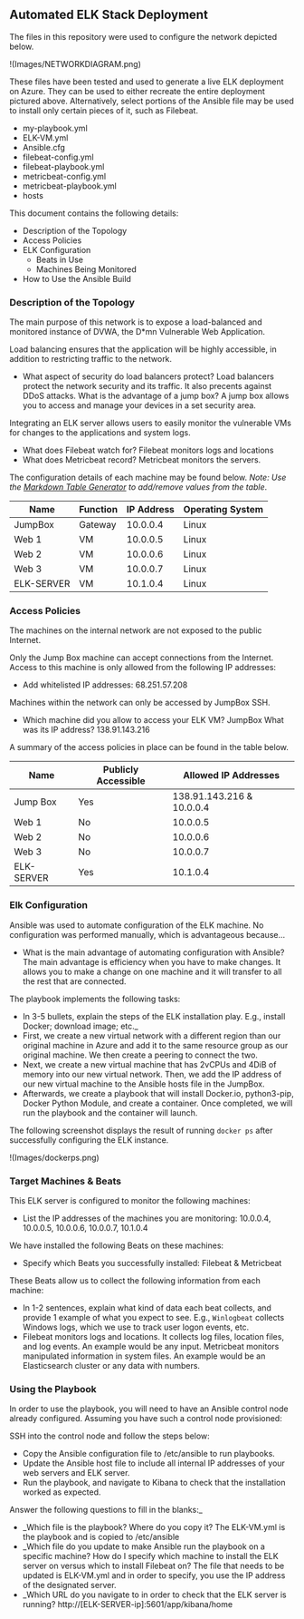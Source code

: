 ## Automated ELK Stack Deployment

The files in this repository were used to configure the network depicted below.

!(Images/NETWORKDIAGRAM.png)

These files have been tested and used to generate a live ELK deployment on Azure. They can be used to either recreate the entire deployment pictured above. Alternatively, select portions of the Ansible file may be used to install only certain pieces of it, such as Filebeat.

  - my-playbook.yml
  - ELK-VM.yml
  - Ansible.cfg
  - filebeat-config.yml
  - filebeat-playbook.yml
  - metricbeat-config.yml
  - metricbeat-playbook.yml
  - hosts

This document contains the following details:
- Description of the Topology
- Access Policies
- ELK Configuration
  - Beats in Use
  - Machines Being Monitored
- How to Use the Ansible Build


### Description of the Topology

The main purpose of this network is to expose a load-balanced and monitored instance of DVWA, the D*mn Vulnerable Web Application.

Load balancing ensures that the application will be highly accessible, in addition to restricting traffic to the network.
- What aspect of security do load balancers protect? Load balancers protect the network security and its traffic. It also precents against DDoS attacks. What is the advantage of a jump box? A jump box allows you to access and manage your devices in a set security area.

Integrating an ELK server allows users to easily monitor the vulnerable VMs for changes to the applications and system logs.
- What does Filebeat watch for? Filebeat monitors logs and locations
- What does Metricbeat record? Metricbeat monitors the servers.

The configuration details of each machine may be found below.
_Note: Use the [Markdown Table Generator](http://www.tablesgenerator.com/markdown_tables) to add/remove values from the table_.

| Name     | Function | IP Address | Operating System |
|----------|----------|------------|------------------|
| JumpBox  | Gateway  | 10.0.0.4   | Linux            |
| Web 1    |   VM     | 10.0.0.5   | Linux            |
| Web 2    |   VM     | 10.0.0.6   | Linux            |
| Web 3    |   VM     | 10.0.0.7   | Linux            |
|ELK-SERVER|   VM     | 10.1.0.4   | Linux            |

### Access Policies

The machines on the internal network are not exposed to the public Internet. 

Only the Jump Box machine can accept connections from the Internet. Access to this machine is only allowed from the following IP addresses:
- Add whitelisted IP addresses: 68.251.57.208

Machines within the network can only be accessed by JumpBox SSH.
- Which machine did you allow to access your ELK VM? JumpBox What was its IP address? 138.91.143.216

A summary of the access policies in place can be found in the table below.

| Name     | Publicly Accessible | Allowed IP Addresses |
|----------|---------------------|----------------------|
| Jump Box | Yes                 | 138.91.143.216 & 10.0.0.4    |
| Web 1    | No                  | 10.0.0.5             |
| Web 2    | No                  | 10.0.0.6             |
| Web 3    | No                  | 10.0.0.7             |     
|ELK-SERVER| Yes                 | 10.1.0.4             |

### Elk Configuration

Ansible was used to automate configuration of the ELK machine. No configuration was performed manually, which is advantageous because...
- What is the main advantage of automating configuration with Ansible? The main advantage is efficiency when you have to make changes. It allows you to make a change on one machine and it will transfer to all the rest that are connected.

The playbook implements the following tasks:
- In 3-5 bullets, explain the steps of the ELK installation play. E.g., install Docker; download image; etc._
- First, we create a new virtual network with a different region than our original machine in Azure and add it to the same resource group as our original machine. We then create a peering to connect the two. 
- Next, we create a new virtual machine that has 2vCPUs and 4DiB of memory into our new virtual network. Then, we add the IP address of our new virtual machine to the Ansible hosts file in the JumpBox.
- Afterwards, we create a playbook that will install Docker.io, python3-pip, Docker Python Module, and create a container. Once completed, we will run the playbook and the container will launch. 

The following screenshot displays the result of running `docker ps` after successfully configuring the ELK instance.

!(Images/dockerps.png)

### Target Machines & Beats
This ELK server is configured to monitor the following machines:
- List the IP addresses of the machines you are monitoring: 10.0.0.4, 10.0.0.5, 10.0.0.6, 10.0.0.7, 10.1.0.4

We have installed the following Beats on these machines:
- Specify which Beats you successfully installed: Filebeat & Metricbeat

These Beats allow us to collect the following information from each machine:
- In 1-2 sentences, explain what kind of data each beat collects, and provide 1 example of what you expect to see. E.g., `Winlogbeat` collects Windows logs, which we use to track user logon events, etc.
- Filebeat monitors logs and locations. It collects log files, location files, and log events. An example would be any input. Metricbeat monitors manipulated information in system files. An example would be an Elasticsearch cluster or any data with numbers.

### Using the Playbook
In order to use the playbook, you will need to have an Ansible control node already configured. Assuming you have such a control node provisioned: 

SSH into the control node and follow the steps below:
- Copy the Ansible configuration file to /etc/ansible to run playbooks.
- Update the Ansible host file to include all internal IP addresses of your web servers and ELK server.
- Run the playbook, and navigate to Kibana to check that the installation worked as expected.

Answer the following questions to fill in the blanks:_
- _Which file is the playbook? Where do you copy it? The ELK-VM.yml is the playbook and is copied to /etc/ansible
- _Which file do you update to make Ansible run the playbook on a specific machine? How do I specify which machine to install the ELK server on versus which to install Filebeat on? The file that needs to be updated is ELK-VM.yml and in order to specify, you use the IP address of the designated server.
- _Which URL do you navigate to in order to check that the ELK server is running? http://[ELK-SERVER-ip]:5601/app/kibana/home
